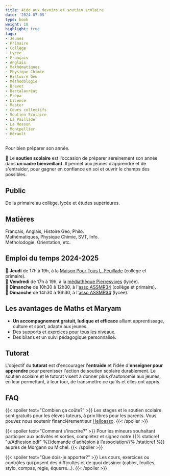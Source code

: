 ```yaml
---
title: Aide aux devoirs et soutien scolaire
date: '2024-07-05'
type: book
weight: 10
highlight: true
tags:
- Jeunes
- Primaire
- Collège
- Lycée
- Français
- Anglais
- Mathématiques
- Physique Chimie
- Histoire Géo
- Méthodologie
- Brevet
- Baccalauréat
- Prépa
- Licence
- Master
- Cours collectifs
- Soutien Scolaire
- La Paillade
- La Mosson
- Montpellier
- Hérault
---
```


Pour bien préparer son année.

<!--more-->

<!-- {{< figure src="assos/lutte-exclusions.png" caption="Partenaires associatifs et institutionnels.">}} -->

🎯 Le <b>soutien scolaire</b> est l'occasion de préparer sereinement son année dans <b>un cadre bienveillant</b>. Il permet aux jeunes d’apprendre et de s'entraider, pour gagner en confiance en soi et ouvrir le champs des possibles.

## Public

De la primaire au collège, lycée et études supérieures.

## Matières

Français, Anglais, Histoire Geo, Philo. <br>
Mathématiques, Physique Chimie, SVT, Info. <br>
Métholodogie, Orientation, etc.

<!-- 
## Stage de pré-rentrée 2024-2025

📅 Du mardi 27 août au vendredi 30 août. <br>
📌 À la [médiathèque Pierresvives](https://pierresvives.herault.fr/663-horaires-d-ouverture.htm) de 17h à 18h30 (public lycéen.nes). <br>
📌 À l'[association ASSMR34](https://www.helloasso.com/associations/assamr34) de 17h à 18h30 (public primaires) et de 18h30 à 20h (public collégien.nes). <br>
🎯 Le <b>stage de pré-rentrée</b> est l'occasion de préparer efficacement sa rentrée dans <b>un cadre bienveillant</b>. Il permet aux jeunes d’apprendre et de réviser, d’aider les élèves dans leurs difficultés, leur redonner confiance et les accompagner en s'adaptant à leurs besoins.

{{< figure src="assos/pre-rentree.png" caption="Supports de communication pour les stages de pré-rentrée.">}}
-->

## Emploi du temps 2024-2025

📅 <b>Jeudi</b> de 17h à 19h, à la [Maison Pour Tous L. Feuillade](https://www.montpellier.fr/structure/1788/240-maison-pour-tous-louis-feuillade-structure.htm) (collège et primaire). <br>
📅 <b>Vendredi</b> de 17h à 19h, à la [médiathèque Pierresvives](https://pierresvives.herault.fr/663-horaires-d-ouverture.htm) (lycée). <br>
📅 <b>Dimanche</b> de 10h30 à 12h30, à l'[asso ASSMR34](https://www.helloasso.com/associations/assamr34) (collège et primaire). <br>
📅 <b>Dimanche</b> de 14h30 à 16h30, à l'[asso ASSMR34](https://www.helloasso.com/associations/assamr34) (lycée). <br>

## Les avantages de Maths et Maryam

- <b>Un accompagnement gratuit, ludique et efficace</b> alliant apprentissage, culture et sport, adapté aux jeunes.
- Des supports et [exercices pour tous les niveaux](https://www.mathsetmaryam.fr/c/maths/).
- Des bilans et un suivi pédagogique personnalisé.

## Tutorat

L'objectif du <b>tutorat</b> est d'encourager l'<b>entraide</b> et l'idée d'<b>enseigner pour apprendre</b> pour perenisser l'action de soutien scolaire durablement. Le soutien scolaire et le tutorat visent à donner plus d'autonomie aux jeunes, en leur permettant, à leur tour, de transmettre ce qu'ils et elles ont appris.

## FAQ

{{< spoiler text="Combien ça coûte?" >}}
Les stages et le soutien scolaire sont gratuits pour les élèves tuteurs, à prix libres pour les parents. Vous pouvez nous soutenir financièrement sur [Helloasso](https://www.helloasso.com/associations/maths-et-maryam/formulaires/2).
{{< /spoiler >}}

{{< spoiler text="Comment s'inscrire?" >}}
Pour les mineurs souhaitant participer aux activités et sorties, complétez et signez notre {{% staticref "u/Adhesion.pdf" %}}demande d'adhésion à l'association{{% /staticref %}} auprès de Morgann ou Michel.
{{< /spoiler >}}

{{< spoiler text="Que dois-je apporter?" >}}
Les cours, exercices ou contrôles qui posent des difficultés et de quoi dessiner (cahier, feuilles, stylo, compas, règle, équerre...).
{{< /spoiler >}}